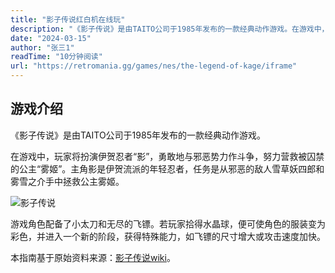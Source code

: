 ```yaml
---
title: "影子传说红白机在线玩"
description: "《影子传说》是由TAITO公司于1985年发布的一款经典动作游戏。在游戏中，玩家将扮演伊贺忍者“影”，勇敢地与邪恶势力作斗争，努力营救被囚禁的公主“雾姬”。主角影是伊贺流派的年轻忍者，任务是从邪恶的敌人雪草妖四郎和雾雪之介手中拯救公主雾姬。"
date: "2024-03-15"
author: "张三1"
readTime: "10分钟阅读"
url: "https://retromania.gg/games/nes/the-legend-of-kage/iframe"
---
```


## 游戏介绍

《影子传说》是由TAITO公司于1985年发布的一款经典动作游戏。

在游戏中，玩家将扮演伊贺忍者“影”，勇敢地与邪恶势力作斗争，努力营救被囚禁的公主“雾姬”。主角影是伊贺流派的年轻忍者，任务是从邪恶的敌人雪草妖四郎和雾雪之介手中拯救公主雾姬。

![影子传说](https://pic3.zhimg.com/v2-9ea60484a129ddf83f3726eff236e2a6_1440w.jpg)

游戏角色配备了小太刀和无尽的飞镖。若玩家拾得水晶球，便可使角色的服装变为彩色，并进入一个新的阶段，获得特殊能力，如飞镖的尺寸增大或攻击速度加快。

本指南基于原始资料来源：[影子传说wiki](https://zh.wikipedia.org/wiki/%E5%BD%B1%E4%B9%8B%E4%BC%A0%E8%AF%B4)。
